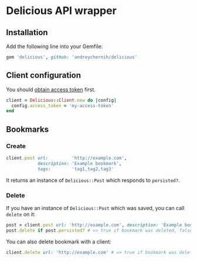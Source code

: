 # Delicious API wrapper

## Installation

Add the following line into your Gemfile:

```ruby
gem 'delicious', github: 'andreychernih/delicious'
```

## Client configuration

You should [obtain access token](https://github.com/SciDevs/delicious-api/blob/master/api/oauth.md) first.

```ruby
client = Delicious::Client.new do |config|
  config.access_token = 'my-access-token'
end
```

## Bookmarks

### Create

```ruby
client.post url:         'http://example.com',
            description: 'Example bookmark',
            tags:        'tag1,tag2,tag3'
```

It returns an instance of `Delicious::Post` which responds to `persisted?`.

### Delete

If you have an instance of `Delicious::Post` which was saved, you can call `delete` on it:

```ruby
post = client.post url: 'http://example.com', description: 'Example bookmark'
post.delete if post.persisted? # => true if bookmark was deleted, false otherwise
```

You can also delete bookmark with a client:

```ruby
client.delete url: 'http://example.com' # => true if bookmark was deleted, false otherwise
```
